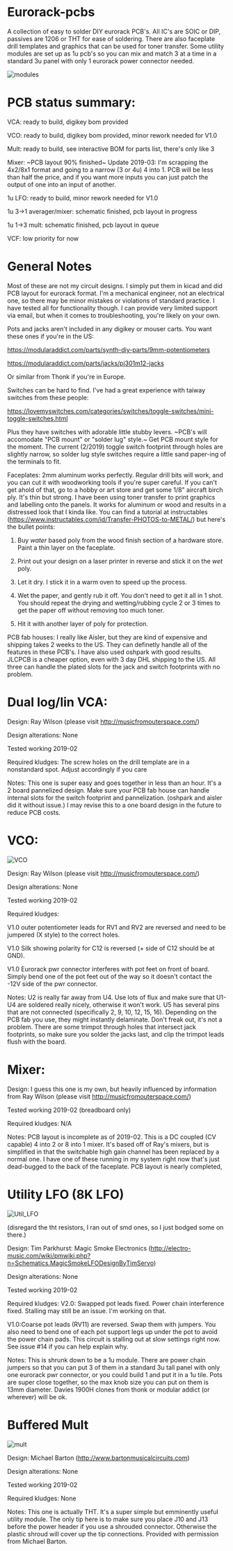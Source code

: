 # Eurorack-pcbs
A collection of easy to solder DIY eurorack PCB's. All IC's are SOIC or DIP, passives are 1206 or THT for ease of soldering. There are also faceplate drill templates and graphics that can be used for toner transfer. Some utility modules are set up as 1u pcb's so you can mix and match 3 at a time in a standard 3u panel with only 1 eurorack power connector needed. 

![modules](https://i.imgur.com/BY2SObw.jpg)

# PCB status summary:
VCA: ready to build, digikey bom provided

VCO: ready to build, digikey bom provided, minor rework needed for V1.0

Mult: ready to build, see interactive BOM for parts list, there's only like 3

Mixer: ~PCB layout 90% finished~ Update 2019-03: I'm scrapping the 4x2/8x1 format and going to a narrow (3 or 4u) 4 into 1. PCB will be less than half the price, and if you want more inputs you can just patch the output of one into an input of another. 

1u LFO: ready to build, minor rework needed for V1.0

1u 3->1 averager/mixer: schematic finished, pcb layout in progress

1u 1->3 mult: schematic finished, pcb layout in queue

VCF: low priority for now


# General Notes

Most of these are not my circuit designs. I simply put them in kicad and did PCB layout for eurorack format. I'm a mechanical engineer, not an electrical one, so there may be minor mistakes or violations of standard practice. I have tested all for functionality though. I can provide very limited support via email, but when it comes to troubleshooting, you're likely on your own. 

Pots and jacks aren't included in any digikey or mouser carts. You want these ones if you're in the US: 

https://modularaddict.com/parts/synth-diy-parts/9mm-potentiometers

https://modularaddict.com/parts/jacks/pj301m12-jacks

Or similar from Thonk if you're in Europe.

Switches can be hard to find. I've had a great experience with taiway switches from these people: 

https://lovemyswitches.com/categories/switches/toggle-switches/mini-toggle-switches.html

Plus they have switches with adorable little stubby levers. ~PCB's will accomodate "PCB mount" or "solder lug" style.~ Get PCB mount style for the moment. The current (2/2019) toggle switch footprint through holes are slightly narrow, so solder lug style switches require a little sand paper-ing of the terminals to fit.  

Faceplates: 2mm aluminum works perfectly. Regular drill bits will work, and you can cut it with woodworking tools if you're super careful. If you can't get ahold of that, go to a hobby or art store and get some 1/8" aircraft birch ply. It's thin but strong. I have been using toner transfer to print graphics and labelling onto the panels. It works for aluminum or wood and results in a distressed look that I kinda like. You can find a tutorial at instructables (https://www.instructables.com/id/Transfer-PHOTOS-to-METAL/) but here's the bullet points: 

1) Buy *water* based poly from the wood finish section of a hardware store. Paint a thin layer on the faceplate. 

2) Print out your design on a laser printer in reverse and stick it on the *wet* poly. 

3) Let it dry. I stick it in a warm oven to speed up the process.

4) Wet the paper, and gently rub it off. You don't need to get it all in 1 shot. You should repeat the drying and wetting/rubbing cycle 2 or 3 times to get the paper off without removing too much toner.

5) Hit it with another layer of poly for protection. 

PCB fab houses: I really like Aisler, but they are kind of expensive and shipping takes 2 weeks to the US. They can definetly handle all of the features in these PCB's. I have also used oshpark with good results. JLCPCB is a cheaper option, even with 3 day DHL shipping to the US. All three can handle the plated slots for the jack and switch footprints with no problem.  

# Dual log/lin VCA: 

Design: Ray Wilson (please visit http://musicfromouterspace.com/)

Design alterations: None

Tested working 2019-02

Required kludges: The screw holes on the drill template are in a nonstandard spot. Adjust accordingly if you care

Notes: This one is super easy and goes together in less than an hour. It's a 2 board pannelized design. Make sure your PCB fab house can handle internal slots for the switch footprint and pannelization. (oshpark and aisler did it without issue.) I may revise this to a one board design in the future to reduce PCB costs. 

# VCO: 

![VCO](https://i.imgur.com/5RcPoAI.jpg)

Design: Ray Wilson (please visit http://musicfromouterspace.com/)

Design alterations: None

Tested working 2019-02

Required kludges: 

V1.0 outer potentiometer leads for RV1 and RV2 are reversed and need to be jumpered (X style) to the correct holes.

V1.0 Silk showing polarity for C12 is reversed (+ side of C12 should be at GND).

V1.0 Eurorack pwr connector interferes with pot feet on front of board. Simply bend one of the pot feet out of the way so it doesn't       contact the -12V side of the pwr connector.

Notes: U2 is really far away from U4. Use lots of flux and make sure that U1-U4 are soldered really nicely, otherwise it won't work. U5 has several pins that are not connected (specifically 2, 9, 10, 12, 15, 16). Depending on the PCB fab you use, they might instantly delaminate. Don't freak out, it's not a problem. There are some trimpot through holes that intersect jack footprints, so make sure you solder the jacks last, and clip the trimpot leads flush with the board.

# Mixer: 

Design: I guess this one is my own, but heavily influenced by information from Ray Wilson (please visit http://musicfromouterspace.com/)

Tested working 2019-02 (breadboard only)

Required kludges: N/A

Notes: PCB layout is incomplete as of 2019-02. This is a DC coupled (CV capable) 4 into 2 or 8 into 1 mixer. It's based off of Ray's mixers, but is simplified in that the switchable high gain channel has been replaced by a normal one. I have one of these running in my system right now that's just dead-bugged to the back of the faceplate. PCB layout is nearly completed, 

# Utility LFO (8K LFO)

![Util_LFO](https://i.imgur.com/B9UOJxG.png)

(disregard the tht resistors, I ran out of smd ones, so I just bodged some on there.)

Design: Tim Parkhurst: Magic Smoke Electronics (http://electro-music.com/wiki/pmwiki.php?n=Schematics.MagicSmokeLFODesignByTimServo)

Design alterations: None

Tested working 2019-02

Required kludges: 
V2.0: Swapped pot leads fixed. Power chain interference fixed. Stalling may still be an issue. I'm working on that.  

V1.0:Coarse pot leads (RV11) are reversed. Swap them with jumpers. You also need to bend one of each pot support legs up under the pot to avoid the power chain pads. This circuit is stalling out at slow settings right now. See issue #14 if you can help explain why. 

Notes: This is shrunk down to be a 1u module. There are power chain jumpers so that you can put 3 of them in a standard 3u tall panel with only one eurorack pwr connector,  or you could build 1 and put it in a 1u tile. Pots are super close together, so the max knob size you can put on them is 13mm diameter. Davies 1900H clones from thonk or modular addict (or wherever) will be ok. 

# Buffered Mult

![mult](https://i.imgur.com/NJwEe1J.jpg)

Design: Michael Barton (http://www.bartonmusicalcircuits.com) 

Design alterations: None

Tested working 2019-02

Required kludges: None

Notes: This one is actually THT. It's a super simple but emminently useful utility module. The only tip here is to make sure you place J10 and J13 before the power header if you use a shrouded connector. Otherwise the plastic shroud will cover up the tip connections. Provided with permission from Michael Barton. 
    
